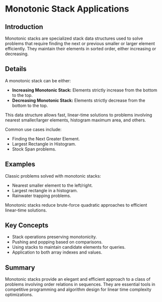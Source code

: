 # Monotonic Stack Applications

## Introduction

Monotonic stacks are specialized stack data structures used to solve problems that require finding the next or previous smaller or larger element efficiently. They maintain their elements in sorted order, either increasing or decreasing.

## Details

A monotonic stack can be either:

- **Increasing Monotonic Stack:** Elements strictly increase from the bottom to the top.
- **Decreasing Monotonic Stack:** Elements strictly decrease from the bottom to the top.

This data structure allows fast, linear-time solutions to problems involving nearest smaller/larger elements, histogram maximum area, and others.

Common use cases include:

- Finding the Next Greater Element.
- Largest Rectangle in Histogram.
- Stock Span problems.

## Examples

Classic problems solved with monotonic stacks:

- Nearest smaller element to the left/right.
- Largest rectangle in a histogram.
- Rainwater trapping problems.

Monotonic stacks reduce brute-force quadratic approaches to efficient linear-time solutions.

## Key Concepts

- Stack operations preserving monotonicity.
- Pushing and popping based on comparisons.
- Using stacks to maintain candidate elements for queries.
- Application to both array indexes and values.

## Summary

Monotonic stacks provide an elegant and efficient approach to a class of problems involving order relations in sequences. They are essential tools in competitive programming and algorithm design for linear time complexity optimizations.
